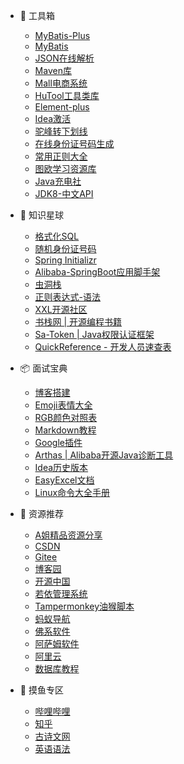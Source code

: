 * 🧰 工具箱

  * [MyBatis-Plus](https://baomidou.com/)
  * [MyBatis](https://mybatis.org/mybatis-3/zh/index.html)
  * [JSON在线解析](https://www.sojson.com/)
  * [Maven库](https://mvnrepository.com/)
  * [Mall电商系统](http://www.macrozheng.com/#/)
  * [HuTool工具类库](https://www.hutool.cn/)
  * [Element-plus](https://element-plus.gitee.io/zh-CN/)
  * [Idea激活](https://www.jiweichengzhu.com/)
  * [驼峰转下划线](https://www.bejson.com/convert/camel_underscore/)
  * [在线身份证号码生成](http://sfz.uzuzuz.com/)
  * [常用正则大全](https://any86.github.io/any-rule/)
  * [图欧学习资源库](https://tuostudy.com/)
  * [Java充电社](http://itsoku.com/)
  * [JDK8-中文API](https://www.matools.com/api/java8)

* 💼 知识星球

  * [格式化SQL](https://tool.oschina.net/codeformat/sql)
  * [随机身份证号码](http://www.chineseidcard.com/?region=110101&birthday=19590307&sex=1&num=5&r=48)
  * [Spring Initializr](https://start.spring.io/)
  * [Alibaba-SpringBoot应用脚手架](https://start.aliyun.com/bootstrap.html?spm=a2ck6.14145464.0.0.4e907f23OgTtcD)
  * [虫洞栈](https://bugstack.cn/)
  * [正则表达式-语法](https://www.runoob.com/regexp/regexp-syntax.html)
  * [XXL开源社区](https://www.xuxueli.com/blog/)
  * [书栈网 | 开源编程书籍](https://www.bookstack.cn/)
  * [Sa-Token | Java权限认证框架](https://sa-token.cc/doc.html#/)
  * [QuickReference - 开发人员速查表](https://quickref.me/zh-CN/index.html)
  
* 📦 面试宝典
  
  * [博客搭建](https://docsify.js.org/#/)
  * [Emoji表情大全](https://emojixd.com/)
  * [RGB颜色对照表](https://tool.oschina.net/commons?type=3)
  * [Markdown教程](https://www.runoob.com/markdown/md-tutorial.html)
  * [Google插件](https://www.crx4chrome.com/)
  * [Arthas | Alibaba开源Java诊断工具](https://arthas.aliyun.com/doc/index.html)
  * [Idea历史版本](https://www.jetbrains.com/idea/download/other.html)
  * [EasyExcel文档](https://easyexcel.opensource.alibaba.com/)
  * [Linux命令大全手册](https://www.linuxcool.com/)

* 📖 资源推荐
  * [A姐精品资源分享](https://www.ahhhhfs.com/)
  * [CSDN](https://www.csdn.net/)
  * [Gitee](https://gitee.com/dashboard)
  * [博客园](https://www.cnblogs.com/)
  * [开源中国](https://www.oschina.net/)
  * [若依管理系统](http://www.ruoyi.vip/)
  * [Tampermonkey油猴脚本](https://www.tampermonkey.net/)
  * [蚂蚁导航](https://www.mayidh.net/)
  * [佛系软件](https://foxirj.com/)
  * [阿萨姆软件](https://www.sssam.com/)
  * [阿里云](https://cn.aliyun.com)
  * [数据库教程](https://www.sjkjc.com/)

* 🐋 摸鱼专区
  * [哔哩哔哩](https://www.bilibili.com/)
  * [知乎](https://www.zhihu.com/)
  * [古诗文网](https://www.gushiwen.cn/)
  * [英语语法](https://hzpt-inet-club.github.io/english-note/guide/grammar.html)
